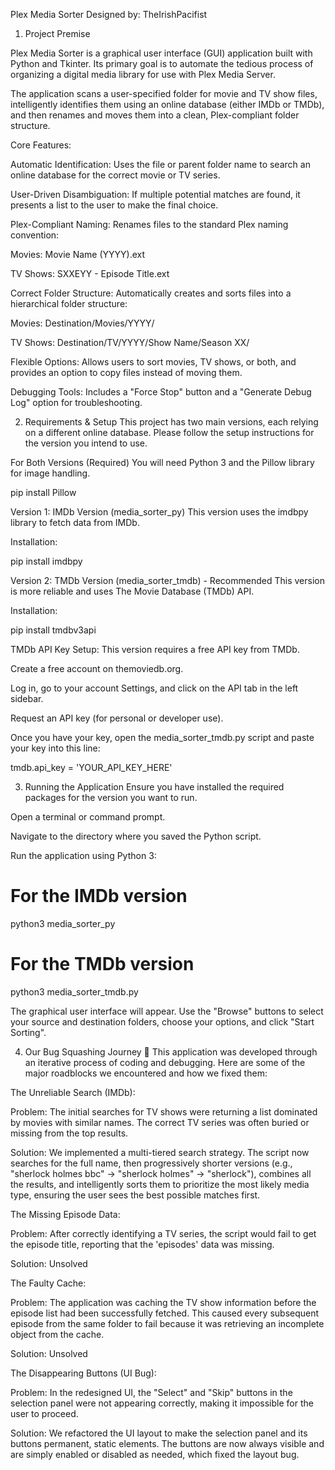 Plex Media Sorter
Designed by: TheIrishPacifist

1. Project Premise

Plex Media Sorter is a graphical user interface (GUI) application built with Python and Tkinter. Its primary goal is to automate the tedious process of organizing a digital media library for use with Plex Media Server.

The application scans a user-specified folder for movie and TV show files, intelligently identifies them using an online database (either IMDb or TMDb), and then renames and moves them into a clean, Plex-compliant folder structure.

Core Features:

Automatic Identification: Uses the file or parent folder name to search an online database for the correct movie or TV series.

User-Driven Disambiguation: If multiple potential matches are found, it presents a list to the user to make the final choice.

Plex-Compliant Naming: Renames files to the standard Plex naming convention:

Movies: Movie Name (YYYY).ext

TV Shows: SXXEYY - Episode Title.ext

Correct Folder Structure: Automatically creates and sorts files into a hierarchical folder structure:

Movies: Destination/Movies/YYYY/

TV Shows: Destination/TV/YYYY/Show Name/Season XX/

Flexible Options: Allows users to sort movies, TV shows, or both, and provides an option to copy files instead of moving them.

Debugging Tools: Includes a "Force Stop" button and a "Generate Debug Log" option for troubleshooting.

2. Requirements & Setup
This project has two main versions, each relying on a different online database. Please follow the setup instructions for the version you intend to use.

For Both Versions (Required)
You will need Python 3 and the Pillow library for image handling.

pip install Pillow

Version 1: IMDb Version (media_sorter_py)
This version uses the imdbpy library to fetch data from IMDb.

Installation:

pip install imdbpy

Version 2: TMDb Version (media_sorter_tmdb) - Recommended
This version is more reliable and uses The Movie Database (TMDb) API.

Installation:

pip install tmdbv3api

TMDb API Key Setup:
This version requires a free API key from TMDb.

Create a free account on themoviedb.org.

Log in, go to your account Settings, and click on the API tab in the left sidebar.

Request an API key (for personal or developer use).

Once you have your key, open the media_sorter_tmdb.py script and paste your key into this line:

tmdb.api_key = 'YOUR_API_KEY_HERE'

3. Running the Application
Ensure you have installed the required packages for the version you want to run.

Open a terminal or command prompt.

Navigate to the directory where you saved the Python script.

Run the application using Python 3:

# For the IMDb version
python3 media_sorter_py

# For the TMDb version
python3 media_sorter_tmdb.py

The graphical user interface will appear. Use the "Browse" buttons to select your source and destination folders, choose your options, and click "Start Sorting".

4. Our Bug Squashing Journey 🐛
This application was developed through an iterative process of coding and debugging. Here are some of the major roadblocks we encountered and how we fixed them:

The Unreliable Search (IMDb):

Problem: The initial searches for TV shows were returning a list dominated by movies with similar names. The correct TV series was often buried or missing from the top results.

Solution: We implemented a multi-tiered search strategy. The script now searches for the full name, then progressively shorter versions (e.g., "sherlock holmes bbc" -> "sherlock holmes" -> "sherlock"), combines all the results, and intelligently sorts them to prioritize the most likely media type, ensuring the user sees the best possible matches first.

The Missing Episode Data:

Problem: After correctly identifying a TV series, the script would fail to get the episode title, reporting that the 'episodes' data was missing.

Solution: Unsolved

The Faulty Cache:

Problem: The application was caching the TV show information before the episode list had been successfully fetched. This caused every subsequent episode from the same folder to fail because it was retrieving an incomplete object from the cache.

Solution: Unsolved

The Disappearing Buttons (UI Bug):

Problem: In the redesigned UI, the "Select" and "Skip" buttons in the selection panel were not appearing correctly, making it impossible for the user to proceed.

Solution: We refactored the UI layout to make the selection panel and its buttons permanent, static elements. The buttons are now always visible and are simply enabled or disabled as needed, which fixed the layout bug.

